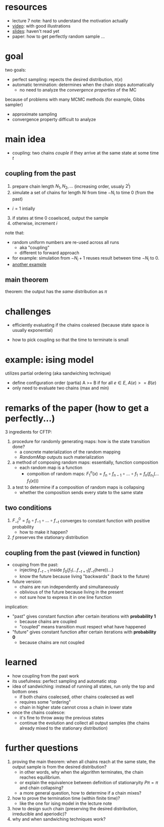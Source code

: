 # resources

- lecture 7 note: hard to understand the motivation actually
- [video](https://www.youtube.com/watch?v=8jU5tpoS7VE): with good illustrations
- [slides](http://www.cs.tau.ac.il/~amnon/Classes/2010-Seminar-Random-Walk/Presentations/Propp-Wilson.pdf): haven't read yet
- paper: how to get perfectly random sample ...

# goal

two goals:

- perfect sampling: repects the desired distribution, $`\pi(x)`$
- automatic termination:  determines when the chain stops automatically
  - no need to analyze the *convergence properties* of the MC

because of problems with many MCMC methods (for example, Gibbs sampler)

- approximate sampling
- convergence property difficult to analyze

# main idea

- coupling: two chains *couple* if they arrive at the same state at some time $`t`$

## coupling from the past

1. prepare chain length $`N_1, N_2, ...`$ (increasing order, usualy $`2^i`$)
2. simulate a set of chains for length $`Ni`$ from time $`-N_i`$ to time 0 (from the past)
  - $`i=1`$ intially
3. if states at time 0 coaelsced, output the sample
4. otherwise, increment $`i`$

note that:

- random uniform numbers are re-used across all runs
  - aka "coupling"
  - different to forward approach
- for example: simulation from $`-N_i+1`$ reuses result between time $`-N_i`$ to 0.
- [another example](https://youtu.be/8jU5tpoS7VE?t=7m3s)

## main theorem

theorem: the output has the *same* distribution as $`\pi`$

# challenges

- efficiently evaluating if the chains coalesed (because state space is usually exponential)

- how to pick coupling so that the time to terminate is small

# example: ising model

utilizes partial ordering (aka sandwiching technique)

- define configuration order (partia) A >= B if for all $`e \in E`$, $`A(e) >= B(e)`$
- only need to evaluate two chains (max and min)

# remarks of the paper (how to get a perfectly...)

3 ingredients for CFTP:

1. procedure for randomly generating maps: how is the state transition done?
   - a concrete materialization of the random mapping
   - $`RandomMap`$ outputs such materialization 
2. a method of composing random maps: essentially, function composition
   - each random map is a function
     - compoition of random maps: $`F_1^n(x) = f_n \circ f_{n-1} \circ \ldots \circ f_1 = f_n(f_{n_1}( \ldots f_1(x)))`$
3. a test to determine if a composition of random maps is collapsing
   - whether the composition sends every state to the same state

## two conditions

1. $`F_{-t}^0 = f_{0} \circ f_{-1} \circ \ldots \circ f_{-t}`$ converges to constant function with positive probability
   - how to make it happen?
2. $`f`$ preserves the stationary distribution

## coupling from the past (viewed in function)

- couping from the past: 
  - injecting $`f_{-t-1}`$ inside $`f_0(f_1(\ldots f_{-t+1}(f_{-t}(\text{here}))\ldots)`$
  - know the future because living "backwards" (back to the future)
- future version:
  - chains are run independently and simultaneously
  - oblivious of the future because living in the present
  - not sure how to express it in one line function

implication:

- "past" gives constant function after certain iterations with **probability 1**
  - because chains are coupled
  - "coupled" means transition must respect what have happened
- "future" gives constant function after certain iterations with **probability 0**
  - because chains are not coupled

# learned

- how coupling from the past work
- its usefulness: perfect sampling and automatic stop
- idea of sandwiching: instead of running all states, run only the top and bottom ones
  - if both chains coalecsed, other chains coalecsed as well
  - requires some "ordering"
  - chain in higher state cannot cross a chain in lower state
- once the chains coalesce:
  - it's fine to throw away the previous states
  - continue the evolution and collect all output samples (the chains already mixed to the stationary distribution)
  
# further questions

1. proving the main theorem: when all chains reach at the same state, the output sample is from the desired distribution?
   - in other words, why when the algorithm terminates, the chain reaches equilibrium. 
   - or explain the equivalence between definition of stationaryity $`P \pi=\pi`$ and chain collapsing?
   - a more general question, how to determine if a chain mixes?
2. how to prove the termination time (within finite time)?
   - like the one for ising model in the lecture note
3. how to design such chain (preserving the desired distribution, irreducible and aperiodic)?
4. why and when sandwiching techniques work?
